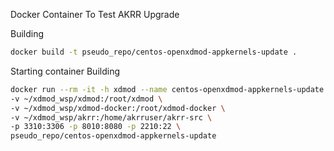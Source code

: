Docker Container To Test AKRR Upgrade

Building
```bash
docker build -t pseudo_repo/centos-openxdmod-appkernels-update .
```

Starting container
Building
```bash
docker run --rm -it -h xdmod --name centos-openxdmod-appkernels-update --shm-size 2g \
-v ~/xdmod_wsp/xdmod:/root/xdmod \
-v ~/xdmod_wsp/xdmod-docker:/root/xdmod-docker \
-v ~/xdmod_wsp/akrr:/home/akrruser/akrr-src \
-p 3310:3306 -p 8010:8080 -p 2210:22 \
pseudo_repo/centos-openxdmod-appkernels-update
```